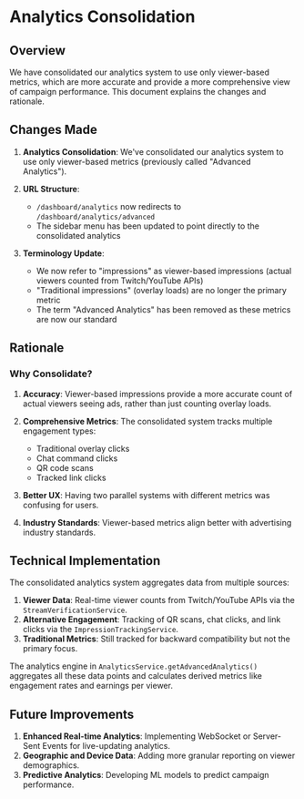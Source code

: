 # Analytics Consolidation

## Overview

We have consolidated our analytics system to use only viewer-based metrics, which are more accurate and provide a more comprehensive view of campaign performance. This document explains the changes and rationale.

## Changes Made

1. **Analytics Consolidation**: We've consolidated our analytics system to use only viewer-based metrics (previously called "Advanced Analytics").

2. **URL Structure**: 
   - `/dashboard/analytics` now redirects to `/dashboard/analytics/advanced`
   - The sidebar menu has been updated to point directly to the consolidated analytics

3. **Terminology Update**:
   - We now refer to "impressions" as viewer-based impressions (actual viewers counted from Twitch/YouTube APIs)
   - "Traditional impressions" (overlay loads) are no longer the primary metric
   - The term "Advanced Analytics" has been removed as these metrics are now our standard

## Rationale

### Why Consolidate?

1. **Accuracy**: Viewer-based impressions provide a more accurate count of actual viewers seeing ads, rather than just counting overlay loads.

2. **Comprehensive Metrics**: The consolidated system tracks multiple engagement types:
   - Traditional overlay clicks
   - Chat command clicks
   - QR code scans
   - Tracked link clicks

3. **Better UX**: Having two parallel systems with different metrics was confusing for users.

4. **Industry Standards**: Viewer-based metrics align better with advertising industry standards.

## Technical Implementation

The consolidated analytics system aggregates data from multiple sources:

1. **Viewer Data**: Real-time viewer counts from Twitch/YouTube APIs via the `StreamVerificationService`.
2. **Alternative Engagement**: Tracking of QR scans, chat clicks, and link clicks via the `ImpressionTrackingService`.
3. **Traditional Metrics**: Still tracked for backward compatibility but not the primary focus.

The analytics engine in `AnalyticsService.getAdvancedAnalytics()` aggregates all these data points and calculates derived metrics like engagement rates and earnings per viewer.

## Future Improvements

1. **Enhanced Real-time Analytics**: Implementing WebSocket or Server-Sent Events for live-updating analytics.
2. **Geographic and Device Data**: Adding more granular reporting on viewer demographics.
3. **Predictive Analytics**: Developing ML models to predict campaign performance.
